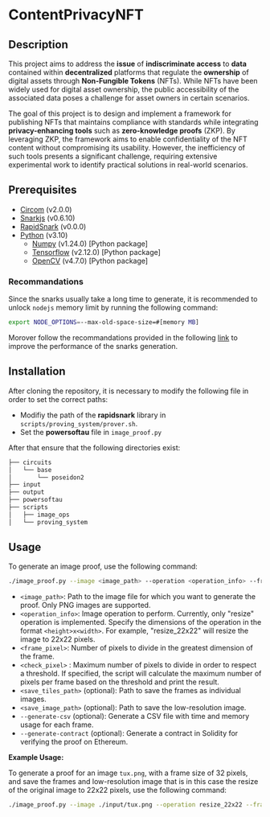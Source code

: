 # ContentPrivacyNFT
## Description
This project aims to address the **issue** of **indiscriminate access** to **data** contained within **decentralized** platforms that regulate the **ownership** of digital assets through **Non-Fungible Tokens** (NFTs). While NFTs have been widely used for digital asset ownership, the public accessibility of the associated data poses a challenge for asset owners in certain scenarios.

The goal of this project is to design and implement a framework for publishing NFTs that maintains compliance with standards while integrating **privacy-enhancing tools** such as **zero-knowledge proofs** (ZKP). By leveraging ZKP, the framework aims to enable confidentiality of the NFT content without compromising its usability. However, the inefficiency of such tools presents a significant challenge, requiring extensive experimental work to identify practical solutions in real-world scenarios.

## Prerequisites
- [Circom](https://docs.circom.io/) (v2.0.0)
- [Snarkjs](https://github.com/iden3/snarkjs) (v0.6.10)
- [RapidSnark](https://github.com/iden3/rapidsnark) (v0.0.0)
- [Python](https://www.python.org/) (v3.10)
    - [Numpy](https://numpy.org/) (v1.24.0) [Python package] 
    - [Tensorflow](https://www.tensorflow.org/) (v2.12.0) [Python package]
    - [OpenCV](https://opencv.org/) (v4.7.0) [Python package]

### Recommandations
Since the snarks usually take a long time to generate, it is recommended to unlock `nodejs` memory limit by running the following command:
```bash
export NODE_OPTIONS=--max-old-space-size=#[memory MB]
```
Morover follow the recommandations provided in the following [link](https://hackmd.io/V-7Aal05Tiy-ozmzTGBYPA?view#Best-Practices-for-Large-Circuits) to improve the performance of the snarks generation.


## Installation
After cloning the repository, it is necessary to modify the following file in order to set the correct paths:
- Modifiy the path of the **rapidsnark** library in `scripts/proving_system/prover.sh`.
- Set the **powersoftau** file in `image_proof.py`

After that ensure that the following directories exist:
```bash
├── circuits
│   └── base
│       └── poseidon2
├── input
├── output
├── powersoftau
├── scripts
│   ├── image_ops
│   └── proving_system
```
## Usage
To generate an image proof, use the following command:

```bash
./image_proof.py --image <image_path> --operation <operation_info> --frame-pixel <frame_pixel> [--check-pixel <check_pixel>] [--save-tiles <save_tiles_path>] [--save-image <save_image_path>] [--generate-csv] [--generate-contract]
```

- `<image_path>`: Path to the image file for which you want to generate the proof. Only PNG images are supported.
- `<operation_info>`: Image operation to perform. Currently, only "resize" operation is implemented. Specify the dimensions of the operation in the format `<height>x<width>`. For example, "resize_22x22" will resize the image to 22x22 pixels.
- `<frame_pixel>`: Number of pixels to divide in the greatest dimension of the frame.
- `<check_pixel>` : Maximum number of pixels to divide in order to respect a threshold. If specified, the script will calculate the maximum number of pixels per frame based on the threshold and print the result.
- `<save_tiles_path>` (optional): Path to save the frames as individual images.
- `<save_image_path>` (optional): Path to save the low-resolution image.
- `--generate-csv` (optional): Generate a CSV file with time and memory usage for each frame.
- `--generate-contract` (optional): Generate a contract in Solidity for verifying the proof on Ethereum.

**Example Usage:**

To generate a proof for an image `tux.png`, with a frame size of 32 pixels, and save the frames and low-resolution image that is in this case the resize of the original image to 22x22 pixels, use the following command:

```bash
./image_proof.py --image ./input/tux.png --operation resize_22x22 --frame-pixel 32 --save-tiles ./output/tiles --save-image ./output/penguin_32.png --generate-csv --generate-contract
```